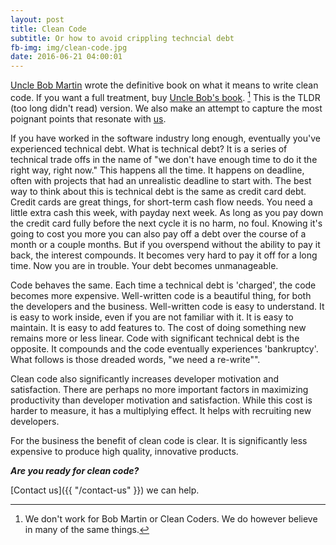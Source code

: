 ```yaml
---
layout: post
title: Clean Code
subtitle: Or how to avoid crippling techncial debt
fb-img: img/clean-code.jpg 
date: 2016-06-21 04:00:01
---
```

[Uncle Bob Martin](https://sites.google.com/site/unclebobconsultingllc/) wrote the definitive book on what it means to write clean code. 
If you want a full treatment, buy [Uncle Bob's book](https://www.amazon.com/Clean-Code-Handbook-Software-Craftsmanship/dp/0132350882). [^footnote] 
This is the TLDR (too long didn't read) version. 
We also make an attempt to capture the most poignant points that resonate with [us](/contact-us/).

If you have worked in the software industry long enough, eventually you've experienced technical debt. 
What is technical debt? It is a series of technical trade offs in the name of "we don't have enough time to do it the right way, right now." 
This happens all the time. It happens on deadline, often with projects that had an unrealistic deadline to start with. 
The best way to think about this is technical debt is the same as credit card debt. Credit cards are great things, for short-term cash flow needs. 
You need a little extra cash this week, with payday next week. As long as you pay down the credit card fully before the next cycle it is no harm, no foul. 
Knowing it's going to cost you more you can also pay off a debt over the course of a month or a couple months. 
But if you overspend without the ability to pay it back, the interest compounds. It becomes very hard to pay it off for a long time. 
Now you are in trouble. Your debt becomes unmanageable.

Code behaves the same. Each time a technical debt is 'charged', the code becomes more expensive. 
Well-written code is a beautiful thing, for both the developers and the business. 
Well-written code is easy to understand. It is easy to work inside, even if you are not familiar with it. 
It is easy to maintain. It is easy to add features to. The cost of doing something new remains more or less linear. 
Code with significant technical debt is the opposite. It compounds and the code eventually experiences 'bankruptcy'. 
What follows is those dreaded words, "we need a re-write"".

Clean code also significantly increases developer motivation and satisfaction. 
There are perhaps no more important factors in maximizing productivity than developer motivation and satisfaction. 
While this cost is harder to measure, it has a multiplying effect. It helps with recruiting new developers.

For the business the benefit of clean code is clear. It is significantly less expensive to produce high quality, innovative products.

***Are you ready for clean code?***

[Contact us]({{ "/contact-us" }}) we can help. 

[^footnote]: We don't work for Bob Martin or Clean Coders. We do however believe in many of the same things.